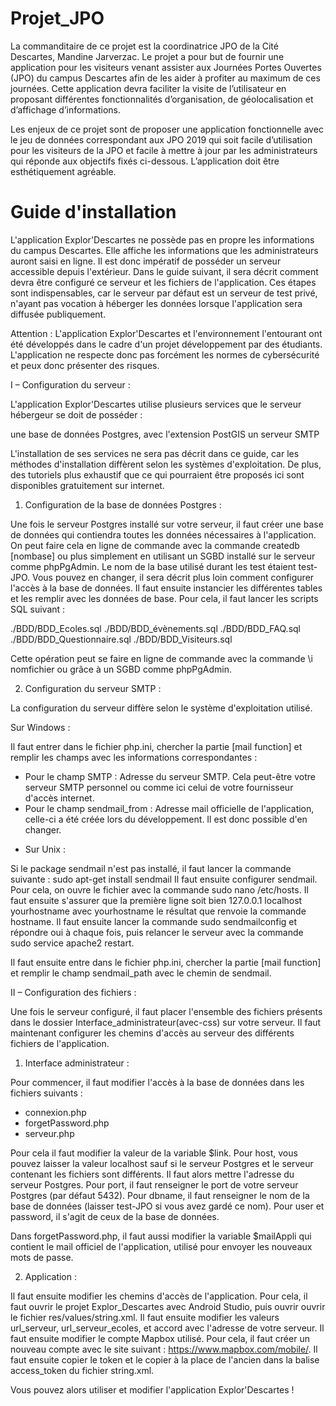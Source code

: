 # Projet_JPO

La commanditaire de ce projet est la coordinatrice JPO de la Cité Descartes, Mandine Jarverzac. Le projet a pour but de fournir une application pour les visiteurs venant assister aux Journées Portes Ouvertes (JPO) du campus Descartes afin de les aider à profiter au maximum de ces journées. Cette application devra faciliter la visite de l’utilisateur en proposant différentes fonctionnalités d’organisation, de géolocalisation et d’affichage d’informations.

Les enjeux de ce projet sont de proposer une application fonctionnelle avec le jeu de données correspondant aux JPO 2019 qui soit facile d’utilisation pour les visiteurs de la JPO et facile à mettre à jour par les administrateurs qui réponde aux objectifs fixés ci-dessous. L’application doit être esthétiquement agréable.

# Guide d'installation

L'application Explor'Descartes ne possède pas en propre les informations du campus Descartes. Elle affiche les informations que les administrateurs auront saisi en ligne. Il est donc impératif de posséder un serveur accessible depuis l'extérieur. Dans le guide suivant, il sera décrit comment devra être configuré ce serveur et les fichiers de l'application. Ces étapes sont indispensables, car le serveur par défaut est un serveur de test privé, n'ayant pas vocation à héberger les données lorsque l'application sera diffusée publiquement.

Attention : L'application Explor'Descartes et l'environnement l'entourant ont été développés dans le cadre d'un projet développement par des étudiants. L'application ne respecte donc pas forcément les normes de cybersécurité et peux donc présenter des risques.



I – Configuration du serveur :

L'application Explor'Descartes utilise plusieurs services que le serveur hébergeur se doit de posséder :

une base de données Postgres, avec l'extension PostGIS
un serveur SMTP

L'installation de ses services ne sera pas décrit dans ce guide, car les méthodes d'installation diffèrent selon les systèmes d'exploitation. De plus, des tutoriels plus exhaustif que ce qui pourraient être proposés ici sont disponibles gratuitement sur internet.


1. Configuration de la base de données Postgres :

Une fois le serveur Postgres installé sur votre serveur, il faut créer une base de données qui contiendra toutes les données nécessaires à l'application. On peut faire cela en ligne de commande avec la commande createdb [nombase]  ou plus simplement en utilisant un SGBD installé sur le serveur comme phpPgAdmin. Le nom de la base utilisé durant les test étaient test-JPO. Vous pouvez en changer, il sera décrit plus loin comment configurer l'accès à la base de données.
Il faut ensuite instancier les différentes tables et les remplir avec les données de base. Pour cela, il faut lancer les scripts SQL suivant :

./BDD/BDD_Ecoles.sql
./BDD/BDD_évènements.sql
./BDD/BDD_FAQ.sql
./BDD/BDD_Questionnaire.sql
./BDD/BDD_Visiteurs.sql
 
Cette opération peut se faire en ligne de commande avec la commande \i nomfichier ou grâce à un SGBD comme phpPgAdmin.

2. Configuration du serveur SMTP :

La configuration du serveur diffère selon le système d'exploitation utilisé.

Sur Windows :

Il faut entrer dans le fichier php.ini, chercher la partie [mail function] et remplir les champs avec les informations correspondantes :

+ Pour le champ SMTP : Adresse du serveur SMTP. Cela peut-être votre serveur SMTP personnel ou comme ici celui de votre fournisseur d'accès internet.
+ Pour le champ sendmail_from : Adresse mail officielle de l'application, celle-ci a été créée lors du développement. Il est donc possible d'en changer.

 - Sur Unix :

Si le package sendmail n'est pas installé, il faut lancer la commande suivante : 
sudo apt-get install sendmail
Il faut ensuite configurer sendmail. Pour cela, on ouvre le fichier avec la commande sudo nano /etc/hosts. Il faut ensuite s'assurer que la première ligne soit bien 127.0.0.1 localhost yourhostname avec yourhostname le résultat que renvoie la commande hostname. Il faut ensuite lancer la commande sudo sendmailconfig et répondre oui à chaque fois, puis relancer le serveur avec la commande sudo service apache2 restart.

Il faut ensuite entre dans le fichier php.ini, chercher la partie [mail function] et remplir le champ sendmail_path avec le chemin de sendmail.

II – Configuration des fichiers :

Une fois le serveur configuré, il faut placer l'ensemble des fichiers présents dans le dossier Interface_administrateur(avec-css) sur votre serveur. Il faut maintenant configurer les chemins d'accès au serveur des différents fichiers de l'application.

1. Interface administrateur :

Pour commencer, il faut modifier l'accès à la base de données dans les fichiers suivants : 
 - connexion.php
 - forgetPassword.php
 - serveur.php

Pour cela il faut modifier la valeur de la variable $link.
Pour host, vous pouvez laisser la valeur localhost sauf si le serveur Postgres et le serveur contenant les fichiers sont différents. Il faut alors mettre l'adresse du serveur Postgres.
Pour port, il faut renseigner le port de votre serveur Postgres (par défaut 5432).
Pour dbname, il faut renseigner le nom de la base de données (laisser test-JPO si vous avez gardé ce nom).
Pour user et password, il s'agit de ceux de la base de données.

Dans forgetPassword.php, il faut aussi modifier la variable $mailAppli qui contient le mail officiel de l'application, utilisé pour envoyer les nouveaux mots de passe.


2. Application :

Il faut ensuite modifier les chemins d'accès de l'application. Pour cela, il faut ouvrir le projet Explor_Descartes avec Android Studio, puis ouvrir ouvrir le fichier res/values/string.xml. Il faut ensuite modifier les valeurs url_serveur, url_serveur_ecoles, et accord avec l'adresse de votre serveur.
Il faut ensuite modifier le compte Mapbox utilisé. Pour cela, il faut créer un nouveau compte avec le site suivant : https://www.mapbox.com/mobile/. Il faut ensuite copier le token et le copier à la place de l'ancien dans la balise access_token du fichier string.xml. 


Vous pouvez alors utiliser et modifier l'application Explor'Descartes !


